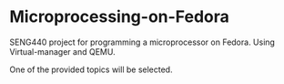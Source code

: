 # Microprocessing-on-Fedora

SENG440 project for programming a microprocessor on Fedora. Using Virtual-manager and QEMU.

One of the provided topics will be selected.
